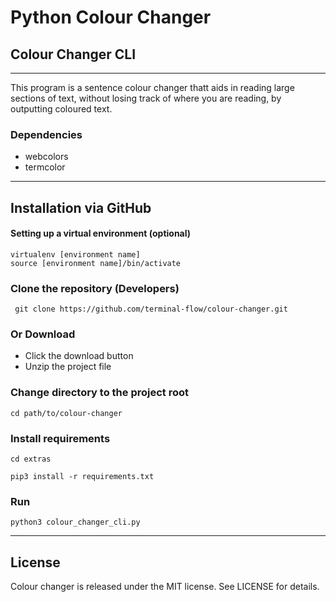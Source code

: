 # Python Colour Changer
## Colour Changer CLI
---
This program is a sentence colour changer thatt aids in reading large sections of text, without losing track of where you are reading, by outputting coloured text.

### Dependencies
* webcolors
* termcolor

---
## Installation via GitHub
#### Setting up a virtual environment (optional)
```
virtualenv [environment name]
source [environment name]/bin/activate
```

### Clone the repository (Developers)
```
 git clone https://github.com/terminal-flow/colour-changer.git
```

### Or Download
* Click the download button
* Unzip the project file

### Change directory to the project root
```
cd path/to/colour-changer
```

### Install requirements
```
cd extras
```
```
pip3 install -r requirements.txt
```

### Run
```
python3 colour_changer_cli.py
```

---
## License
Colour changer is released under the MIT license. See LICENSE for details.
